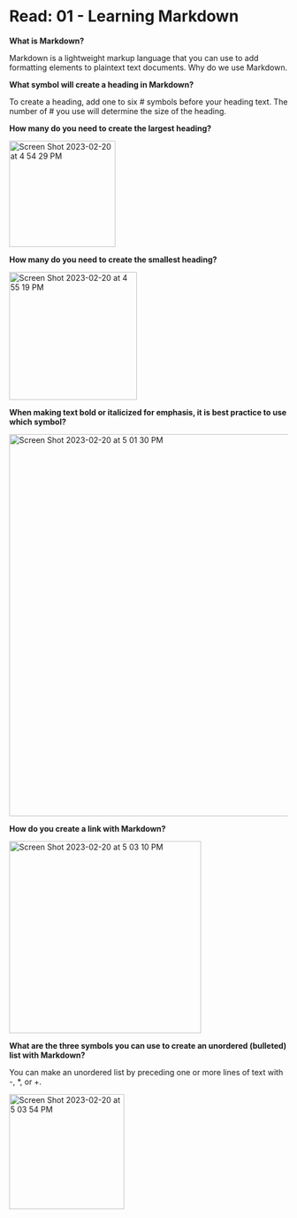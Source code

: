 # Read: 01 - Learning Markdown

**What is Markdown?**
  
Markdown is a lightweight markup language that you can use to add formatting elements to plaintext text documents.
Why do we use Markdown.

**What symbol will create a heading in Markdown?**

To create a heading, add one to six # symbols before your heading text. The number of # you use will determine the size of the heading.

**How many do you need to create the largest heading?**

<img width="192" alt="Screen Shot 2023-02-20 at 4 54 29 PM" src="https://user-images.githubusercontent.com/125910046/220203990-3a9f352c-949b-4893-8209-9e7ded67184e.png">

**How many do you need to create the smallest heading?**

<img width="231" alt="Screen Shot 2023-02-20 at 4 55 19 PM" src="https://user-images.githubusercontent.com/125910046/220204061-fa161331-0c67-4dff-b086-bf229f0fc1de.png">

**When making text bold or italicized for emphasis, it is best practice to use which symbol?**

<img width="690" alt="Screen Shot 2023-02-20 at 5 01 30 PM" src="https://user-images.githubusercontent.com/125910046/220204740-bcd1e929-6ed8-4564-bfb9-2844f61c1ff2.png">

**How do you create a link with Markdown?**

<img width="347" alt="Screen Shot 2023-02-20 at 5 03 10 PM" src="https://user-images.githubusercontent.com/125910046/220204895-510c8a17-6327-402a-abe1-2f5d5ee1ff4a.png">

**What are the three symbols you can use to create an unordered (bulleted) list with Markdown?**

You can make an unordered list by preceding one or more lines of text with -, *, or +.

<img width="208" alt="Screen Shot 2023-02-20 at 5 03 54 PM" src="https://user-images.githubusercontent.com/125910046/220204980-d677db3f-7dae-474d-b1cb-631ca76c1d87.png">
